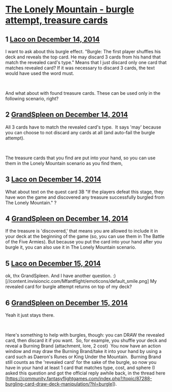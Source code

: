 # [The Lonely Mountain - burgle attempt, treasure cards](https://community.fantasyflightgames.com/topic/129088-the-lonely-mountain-burgle-attempt-treasure-cards/)

## 1 [Laco on December 14, 2014](https://community.fantasyflightgames.com/topic/129088-the-lonely-mountain-burgle-attempt-treasure-cards/?do=findComment&comment=1367217)

I want to ask about this burgle effect. "Burgle: The first player shuffles his deck and reveals the top card. He may discard 3 cards from his hand that match the revealed card's type." Means that I just discard only one card that matches revealed card? If it was necessary to discard 3 cards, the text would have used the word must.

 

And what about with found treasure cards. These can be used only in the following scenario, right?

## 2 [GrandSpleen on December 14, 2014](https://community.fantasyflightgames.com/topic/129088-the-lonely-mountain-burgle-attempt-treasure-cards/?do=findComment&comment=1367276)

All 3 cards have to match the revealed card's type.  It says 'may' because you can choose to not discard any cards at all (and auto-fail the burgle attempt).

 

The treasure cards that you find are put into your hand, so you can use them in the Lonely Mountain scenario as you find them,

## 3 [Laco on December 14, 2014](https://community.fantasyflightgames.com/topic/129088-the-lonely-mountain-burgle-attempt-treasure-cards/?do=findComment&comment=1367298)

What about text on the quest card 3B "If the players defeat this stage, they have won the game and discovered any treasure successfully burgled from The Lonely Mountain." ?

## 4 [GrandSpleen on December 14, 2014](https://community.fantasyflightgames.com/topic/129088-the-lonely-mountain-burgle-attempt-treasure-cards/?do=findComment&comment=1367364)

If the treasure is 'discovered,' that means you are allowed to include it in your deck at the beginning of the game (so, you can use them in The Battle of the Five Armies). But because you put the card into your hand after you burgle it, you can also use it in The Lonely Mountain scenario.

## 5 [Laco on December 15, 2014](https://community.fantasyflightgames.com/topic/129088-the-lonely-mountain-burgle-attempt-treasure-cards/?do=findComment&comment=1367378)

ok, thx GrandSpleen. And I have another question. :) [//content.invisioncic.com/Mfantflight/emoticons/default_smile.png] My revealed card for burgle attempt returns on top of my deck?

## 6 [GrandSpleen on December 15, 2014](https://community.fantasyflightgames.com/topic/129088-the-lonely-mountain-burgle-attempt-treasure-cards/?do=findComment&comment=1367397)

Yeah it just stays there.

 

Here's something to help with burgles, though: you can DRAW the revealed card, then discard it if you want.  So, for example, you shuffle your deck and reveal a Burning Brand (attachment, lore, 2 cost)  You now have an action window and may draw the Burning Brand/take it into your hand by using a card such as Daeron's Runes or King Under the Mountain.  Burning Brand still counts as the 'revealed card' for the sake of the burgle, so now you have in your hand at least 1 card that matches type, cost, and sphere (I asked this question and got the official reply awhile back, in the thread here [https://community.fantasyflightgames.com/index.php?/topic/87288-burgling-card-draw-deck-manipulation/?hl=burgle]).

